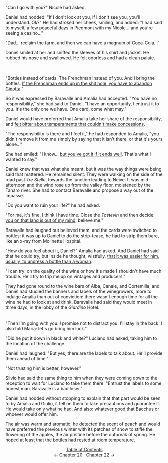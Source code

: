 <!-- Pages 140-142 -->
"Can I go with you?" Nicole had asked.

Daniel had nodded: "If I don't look at you, if I don't see you, you'll understand. Ok?" He had stroked her cheek, smiling, and added: "I had said to myself, a few peaceful days in Piedmont with my Nicole... and you're seeing a casino..."

"Dad... reclaim the farm, and then we can have a magnum of Coca-Cola..."

Daniel smiled at her and sniffed the sleeves of his shirt and jacket. He rubbed his nose and swallowed. He felt odorless and had a clean palate. 
<br/><br/><br/>

"Bottles instead of cards. The Frenchman instead of you. And I bring the bottles. [If the Frenchman ends up in the shit hole, you have to abandon Ginotta](http://ofvioletsandlicorice.tumblr.com/post/129354078274/notes-questions-uncertainties#bucodelculo)."

So it was expressed by Baravalle and Amalia had accepted. "You have no responsibility," she had said to Daniel, "I have an opportunity, I entrust it to you. It's the only one we have. One card, come what may."

Daniel would have preferred that Amalia take her share of the responsibility, and [felt bitter about temperaments that couldn't make concessions](http://ofvioletsandlicorice.tumblr.com/post/129354078274/notes-questions-uncertainties#amareggio).

"The responsibility is there and I feel it," he had responded to Amalia, "you didn't remove it from me simply by saying that it isn't there, or that it's yours alone..."

She had smiled: "I know... [but you've got it if it ends well](http://ofvioletsandlicorice.tumblr.com/post/129354078274/notes-questions-uncertainties#macelhai). That's what I wanted to say."
<!-- Page 141 -->

Daniel knew that was what she meant, but it was the way things were being said that mattered. He remained silent. They were walking on the side of the road past *Tre Stelle*, towards the junction leading to Neive. It was mid-afternoon and the wind rose up from the valley floor, moistened by the Tanaro river. She had to contact Baravalle and propose a way out of the impasse.

"Do you want to ruin your life?" he had asked.

"For me, it's fine. I think I have time. Close the *Tastevin* and then decide: [you on that land is out of my mind](http://ofvioletsandlicorice.tumblr.com/post/129354078274/notes-questions-uncertainties#ciesci), believe me."

Baravalle had laughed but believed them, and the cards were switched to bottles: it was up to Daniel to do the strip-tease, he had to strip them bare, like an x-ray from Molinette Hospital.

"How do you feel about it, Daniel?" Amalia had asked. And Daniel had said that he could try, but inside he thought, wistfully, [that it was easier for him, usually, to undress a bottle than a woman](http://ofvioletsandlicorice.tumblr.com/post/129354078274/notes-questions-uncertainties#chenonunadonna).

"I can try: on the quality of the wine or how it's made I shouldn't have much trouble. He'll try to trip me up on vintages and producers."

They had gone round to the wine bars of Alba, Canale, and Cortemilia, and Daniel had studied the banners and labels of the winegrowers, more to indulge Amalia than out of conviction: there wasn't enough time for all the wine he had to look at and drink. Baravalle had said they would meet in three days, in the lobby of the *Giardino* Hotel.
<br/><br/><br/>
"Then I'm going with you. I promise not to distract you. I'll stay in the back. I also told Maria: let's go bring him luck."

"Did he put it down in black and white?" Luciano had asked, taking him to the location of the challenge. 
<!-- Page 142 -->

Daniel had laughed: "But yes, there are the labels to talk about. He'll provide them ahead of time."

"Not trusting him is better, however."

Silvio had said the same thing to him when they were coming down to the reception to wait for Luciano to take them there. "Entrust the labels to some honest man. Baravalle is a bad loser."

Daniel had nodded without stopping to explain that that part would be seen to by Amalia and Giulio, it fell on them to take precautions and guarantee it. [He would take only what he had](http://ofvioletsandlicorice.tumblr.com/post/129354078274/notes-questions-uncertainties#luiciavrebbe). And also: whatever good that Bacchus or whoever would offer him.

The air was warm and aromatic, he detected the scent of peach and would have preferred the previous winter with its patches of snow to stifle the flowering of the apples, the air pristine before the outbreak of spring. He hoped at least that [the bottles had rested at room temperature](http://ofvioletsandlicorice.tumblr.com/post/129354078274/notes-questions-uncertainties#atemperatura).


<div style="text-align: center">
<a href="http://ofvioletsandlicorice.tumblr.com/post/129355307919/of-violets-and-licorice-table-of-contents">Table of Contents</a><br/>
<a href="http://ofvioletsandlicorice.tumblr.com/post/130908262644/of-violets-and-licorice-chapter-20">&larr;&nbsp;Chapter 20</a>&nbsp;&nbsp;
<a href="http://ofvioletsandlicorice.tumblr.com/post/130908308029/of-violets-and-licorice-chapter-22">Chapter 22&nbsp;&rarr;</a>

</div>
